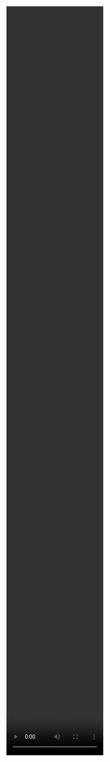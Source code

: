 

 <video width="50%" height="50%" controls>
  <source src="Screen.mp4" type="video/mp4">
  Your browser does not support the video tag.
</video> 

